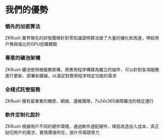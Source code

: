# 我們的優勢

### 領先的加密算法

ZKRush 業界領先的研發團隊針對零知識證明算法做了大量的優化和改進，帶給用戶無與倫比的GPU挖礦體驗

### 專業的礦池架構

ZKRush 礦池使用微服務架構，將應用程序構建為獨立的組件，可以針對各項服務進行更新、部署和擴展，以滿足對應用程序特定功能的需求

### 全棧式託管服務

ZKRush 擁有最專業的機房、網絡、運維團隊，7x*24*x365保障礦池的穩定運行

### 軟件定制化設計

ZKRush 根據用戶不同的硬件環境，通過軟件適配硬件，降低改造投入成本，真正貼切用戶的需求，實現價值所在，提升市場競爭力